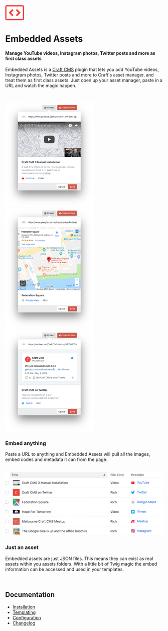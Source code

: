 <img src="docs/assets/icon.png" width="60">

# Embedded Assets
#### Manage YouTube videos, Instagram photos, Twitter posts and more as first class assets

Embedded Assets is a [Craft CMS](https://craftcms.com) plugin that lets you add YouTube videos, Instagram photos, Twitter posts and more to Craft's asset manager, and treat them as first class assets. Just open up your asset manager, paste in a URL and watch the magic happen.

<br>

<img src="docs/assets/youtube.png" width="282.5"><img src="docs/assets/google-maps.png" width="282.5"><img src="docs/assets/twitter.png" width="282.5">

### Embed anything

Paste a URL to anything and Embedded Assets will pull all the images, embed codes and metadata it can from the page.

<br>

<img src="docs/assets/asset-table@2x.png" width="703">

### Just an asset

Embedded assets are just JSON files. This means they can exist as real assets within you assets folders. With a little bit of Twig magic the embed information can be accessed and used in your templates.

<br>

## Documentation

- [Installation](docs/installation.md)
- [Templating](docs/templating.md)
- [Configuration](docs/configuration.md)
- [Changelog](CHANGELOG.md)
